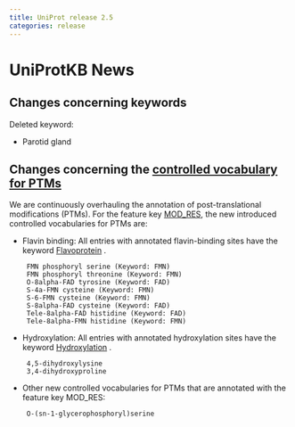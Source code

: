 ```yaml
---
title: UniProt release 2.5
categories: release
---
```


# UniProtKB News

## Changes concerning keywords

Deleted keyword:

-   Parotid gland

## Changes concerning the [controlled vocabulary for PTMs](https://ftp.uniprot.org/pub/databases/uniprot/current_release/knowledgebase/complete/docs/ptmlist)

We are continuously overhauling the annotation of post-translational modifications (PTMs). For the feature key [MOD\_RES](http://www.uniprot.org/manual/mod_res), the new introduced controlled vocabularies for PTMs are:

-   Flavin binding: All entries with annotated flavin-binding sites have the keyword [Flavoprotein](http://www.uniprot.org/keywords/KW-0285) .

         FMN phosphoryl serine (Keyword: FMN)
         FMN phosphoryl threonine (Keyword: FMN)
         O-8alpha-FAD tyrosine (Keyword: FAD)
         S-4a-FMN cysteine (Keyword: FMN)
         S-6-FMN cysteine (Keyword: FMN)
         S-8alpha-FAD cysteine (Keyword: FAD)
         Tele-8alpha-FAD histidine (Keyword: FAD)
         Tele-8alpha-FMN histidine (Keyword: FMN)

-   Hydroxylation: All entries with annotated hydroxylation sites have the keyword [Hydroxylation](http://www.uniprot.org/keywords/KW-0379) .

         4,5-dihydroxylysine
         3,4-dihydroxyproline

-   Other new controlled vocabularies for PTMs that are annotated with the feature key MOD\_RES:

         O-(sn-1-glycerophosphoryl)serine

